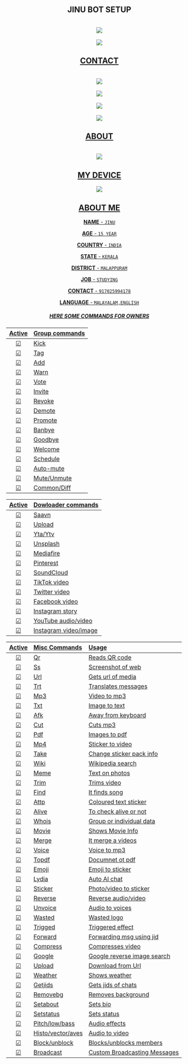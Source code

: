 </a>
</p>
<div align="center">
 <p align="center">

## JINU BOT SETUP

<br>
   <a href="https://replit.com/@Afx-Abu/Jinu-Mwol-Qr?v=1"><img src="https://img.shields.io/badge/-SCAN%20THE%20REPLIT-black?style=for-the-badge&logo=replit&logoColor=white">
   <br>
   
<br>
   <a href="https://abu-ser.yolasite.com"><img src="https://img.shields.io/badge/-DEPLOY%20ON%20HEROKU-634988?style=for-the-badge&logo=heroku&logoColor=white">
   <br>



## CONTACT

<br>
   <a href="http://www.instagram.com/ig-jinu"><img src="https://img.shields.io/badge/-INSTAGRAM-C00F85?style=for-the-badge&logo=instagram&logoColor=white">
   <br>
<br>
   <a href="http://wa.me/917025994178"><img src="https://img.shields.io/badge/-WHATSAPP-30D14D?style=for-the-badge&logo=whatsapp&logoColor=white">
   <br>
<br>
   <a href="http://www.t.me/Jinu"><img src="https://img.shields.io/badge/-TELEGRAM-blue?style=for-the-badge&logo=telegram&logoColor=white">
   <br>
<br>
   <a href="http://www.github.com/Jinu-Xr"><img src="https://img.shields.io/badge/-GITHUB-black?style=for-the-badge&logo=github&logoColor=white">
   <br>





## ABOUT

<br>
   <a href="%%%%%%%%%%%%%%%%%"><img src="https://img.shields.io/badge/-VISIT OUR SITE-red?style=for-the-badge&logo=&logoColor=black">





## MY DEVICE

 <a href="https://gadgets.ndtv.com/huawei-nova-3i-5556"><img src="https://img.shields.io/badge/-Huawei nova 3i-white?style=for-the-badge&logo=HUAWEI&logoColor=black">
   <br>



## ABOUT ME

 **NAME**         - `JINU`

 **AGE**          - `15 YEAR`

 **COUNTRY**      - `INDIA`

 **STATE**        - `KERALA`

 **DISTRICT**     - `MALAPPURAM`

 **JOB**          - `STUDYING`

 **CONTACT**     - `917025994178`
   
 **LANGUAGE**        - `MALAYALAM,ENGLISH`


##### HERE SOME COMMANDS FOR OWNERS



| Active | Group commands |
| :----: | :------------- |
|   ☑   | Kick           |
|   ☑   | Tag            |
|   ☑   | Add            |
|   ☑   | Warn           |
|   ☑   | Vote           |
|   ☑   | Invite         |
|   ☑   | Revoke         |
|   ☑   | Demote         |
|   ☑   | Promote        |
|   ☑   | Banbye         |
|   ☑   | Goodbye        |
|   ☑   | Welcome        |
|   ☑   | Schedule       |
|   ☑   | Auto-mute      |
|   ☑   | Mute/Unmute    |
|   ☑   | Common/Diff    |

| Active | Dowloader commands    |
| :----: | :-------------------- |
|   ☑   | Saavn                 |
|   ☑   | Upload                |
|   ☑   | Yta/Ytv               |
|   ☑   | Unsplash              |
|   ☑   | Mediafire             |
|   ☑   | Pinterest             |
|   ☑   | SoundCloud            |
|   ☑   | TikTok video          |
|   ☑   | Twitter video         |
|   ☑   | Facebook video        |
|   ☑   | Instagram story       |
|   ☑   | YouTube audio/video   |
|   ☑   | Instagram video/image |

| Active | Misc Commands     | Usage                        |
| :----: | :---------------- | :--------------------------- |
|   ☑   | Qr                | Reads QR code                |
|   ☑   | Ss                | Screenshot of web            |
|   ☑   | Url               | Gets url of media            |
|   ☑   | Trt               | Translates messages          |
|   ☑   | Mp3               | Video to mp3                 |
|   ☑   | Txt               | Image to text                |
|   ☑   | Afk               | Away from keyboard           |
|   ☑   | Cut               | Cuts mp3                     |
|   ☑   | Pdf               | Images to pdf                |
|   ☑   | Mp4               | Sticker to video             |
|   ☑   | Take              | Change sticker pack info     |
|   ☑   | Wiki              | Wikipedia search             |
|   ☑   | Meme              | Text on photos               |
|   ☑   | Trim              | Trims video                  |
|   ☑   | Find              | It finds song                |
|   ☑   | Attp              | Coloured text sticker        |
|   ☑   | Alive             | To check alive or not        |
|   ☑   | Whois             | Group or individual data     |
|   ☑   | Movie             | Shows Movie Info             |
|   ☑   | Merge             | It merge a videos            |
|   ☑   | Voice             | Voice to mp3                 |
|   ☑   | Topdf             | Documnet ot pdf              |
|   ☑   | Emoji             | Emoji to sticker             |
|   ☑   | Lydia             | Auto AI chat                 |
|   ☑   | Sticker           | Photo/video to sticker       |
|   ☑   | Reverse           | Reverse audio/video          |
|   ☑   | Unvoice           | Audio to voices              |
|   ☑   | Wasted            | Wasted logo                  |
|   ☑   | Trigged           | Triggered effect             |
|   ☑   | Forward           | Forwarding msg using jid     |
|   ☑   | Compress          | Compresses video             |
|   ☑   | Google            | Google reverse image search  |
|   ☑   | Upload            | Download from Url            |
|   ☑   | Weather           | Shows weather                |
|   ☑   | Getjids           | Gets jids of chats           |
|   ☑   | Removebg          | Removes background           |
|   ☑   | Setabout          | Sets bio                     |
|   ☑   | Setstatus         | Sets status                  |
|   ☑   | Pitch/low/bass    | Audio effects                |
|   ☑   | Histo/vector/aves | Audio to video               |
|   ☑   | Block/unblock     | Blocks/unblocks members      |
|   ☑   | Broadcast         | Custom Broadcasting Messages |


